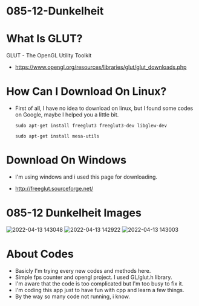 # 085-12-Dunkelheit

# What Is GLUT?
GLUT - The OpenGL Utility Toolkit
* https://www.opengl.org/resources/libraries/glut/glut_downloads.php

# How Can I Download On Linux?
- First of all, I have no idea to download on linux, but I found some codes on Google, maybe I helped you a little bit.

  ```sudo apt-get install freeglut3 freeglut3-dev libglew-dev```
  
  ```sudo apt-get install mesa-utils```

# Download On Windows
- I'm using windows and i used this page for downloading.
*  http://freeglut.sourceforge.net/







# 085-12 Dunkelheit Images

![2022-04-13 143048](https://user-images.githubusercontent.com/66999194/163170981-d3631119-dd9a-4f1e-b413-46dd434eb4db.png)
![2022-04-13 142922](https://user-images.githubusercontent.com/66999194/163170990-7f6f3cdf-76e0-4677-be5d-3a1b82cb10d2.png)
![2022-04-13 143003](https://user-images.githubusercontent.com/66999194/163170996-a166b00c-bd5e-4598-8551-3730aa4a4e4c.png)





  
# About Codes
- Basicly I'm trying every new codes and methods here. 
- Simple fps counter and opengl project.
  I used GL/glut.h library.
- I'm aware that the code is too complicated but I'm too busy to fix it. 
- I'm coding this app just to have fun with cpp and learn a few things.
- By the way so many code not running, i know.
